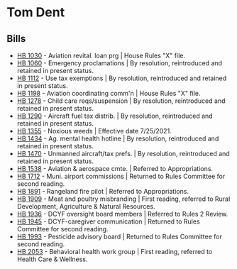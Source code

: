 # Tom Dent
## Bills
* [HB 1030](/bill/2021-22/hb/1030/) - Aviation revital. loan prg | House Rules "X" file.
* [HB 1060](/bill/2021-22/hb/1060/) - Emergency proclamations | By resolution, reintroduced and retained in present status.
* [HB 1112](/bill/2021-22/hb/1112/) - Use tax exemptions | By resolution, reintroduced and retained in present status.
* [HB 1198](/bill/2021-22/hb/1198/) - Aviation coordinating comm'n | House Rules "X" file.
* [HB 1278](/bill/2021-22/hb/1278/) - Child care reqs/suspension | By resolution, reintroduced and retained in present status.
* [HB 1290](/bill/2021-22/hb/1290/) - Aircraft fuel tax distrib. | By resolution, reintroduced and retained in present status.
* [HB 1355](/bill/2021-22/hb/1355/) - Noxious weeds | Effective date 7/25/2021.
* [HB 1434](/bill/2021-22/hb/1434/) - Ag. mental health hotline | By resolution, reintroduced and retained in present status.
* [HB 1470](/bill/2021-22/hb/1470/) - Unmanned aircraft/tax prefs. | By resolution, reintroduced and retained in present status.
* [HB 1538](/bill/2021-22/hb/1538/) - Aviation & aerospace cmte. | Referred to Appropriations.
* [HB 1712](/bill/2021-22/hb/1712/) - Muni. airport commissions | Returned to Rules Committee for second reading.
* [HB 1891](/bill/2021-22/hb/1891/) - Rangeland fire pilot | Referred to Appropriations.
* [HB 1909](/bill/2021-22/hb/1909/) - Meat and poultry misbranding | First reading, referred to Rural Development, Agriculture & Natural Resources.
* [HB 1936](/bill/2021-22/hb/1936/) - DCYF oversight board members | Referred to Rules 2 Review.
* [HB 1945](/bill/2021-22/hb/1945/) - DCYF-caregiver communication | Returned to Rules Committee for second reading.
* [HB 1993](/bill/2021-22/hb/1993/) - Pesticide advisory board | Returned to Rules Committee for second reading.
* [HB 2053](/bill/2021-22/hb/2053/) - Behavioral health work group | First reading, referred to Health Care & Wellness.
